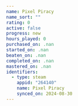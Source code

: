 ```yaml
---
name: Pixel Piracy
name_sort: ""
rating: 0
active: false
progress: new
hours_played: 0
purchased_on: .nan
started_on: .nan
beaten_on: .nan
completed_on: .nan
mastered_on: .nan
identifiers:
  - type: steam
    appid: "264140"
    name: Pixel Piracy
    synced_on: 2024-08-30
---
```

